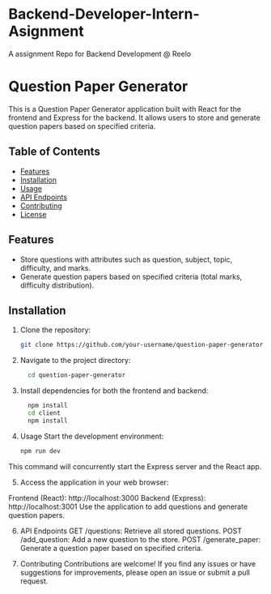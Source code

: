 # Backend-Developer-Intern-Asignment
A assignment Repo for Backend Development @ Reelo

# Question Paper Generator

This is a Question Paper Generator application built with React for the frontend and Express for the backend. It allows users to store and generate question papers based on specified criteria.

## Table of Contents

- [Features](#features)
- [Installation](#installation)
- [Usage](#usage)
- [API Endpoints](#api-endpoints)
- [Contributing](#contributing)
- [License](#license)

## Features

- Store questions with attributes such as question, subject, topic, difficulty, and marks.
- Generate question papers based on specified criteria (total marks, difficulty distribution).

## Installation

1. Clone the repository:

   ```bash
   git clone https://github.com/your-username/question-paper-generator.git

2. Navigate to the project directory:

    ```bash
      cd question-paper-generator

3. Install dependencies for both the frontend and backend:

      ```bash
        npm install
        cd client
        npm install
4. Usage
Start the development environment:

      ```bash
      npm run dev

This command will concurrently start the Express server and the React app.

5. Access the application in your web browser:

Frontend (React): http://localhost:3000
Backend (Express): http://localhost:3001
Use the application to add questions and generate question papers.

6. API Endpoints
GET /questions: Retrieve all stored questions.
POST /add_question: Add a new question to the store.
POST /generate_paper: Generate a question paper based on specified criteria.

7. Contributing
Contributions are welcome! If you find any issues or have suggestions for improvements, please open an issue or submit a pull request.




   
